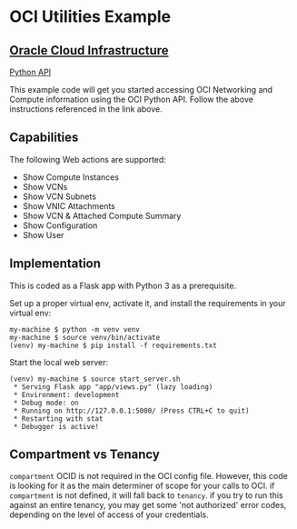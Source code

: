 # OCI Utilities Example 

## [Oracle Cloud Infrastructure](https://www.oracle.com/cloud/)

[Python API](https://oracle-cloud-infrastructure-python-sdk.readthedocs.io/en/latest/)

This example code will get you started accessing OCI Networking and Compute 
information using the OCI Python API. Follow the above instructions 
referenced in the link above.  


## Capabilities

The following Web actions are supported:

* Show Compute Instances
* Show VCNs
* Show VCN Subnets
* Show VNIC Attachments
* Show VCN & Attached Compute Summary
* Show Configuration
* Show User

## Implementation

This is coded as a Flask app with Python 3 as a prerequisite. 

Set up a proper virtual env, activate it, 
and install the requirements in your virtual env:

    my-machine $ python -m venv venv
    my-machine $ source venv/bin/activate
    (venv) my-machine $ pip install -f requirements.txt


Start the local web server:

    (venv) my-machine $ source start_server.sh
     * Serving Flask app "app/views.py" (lazy loading)
     * Environment: development
     * Debug mode: on
     * Running on http://127.0.0.1:5000/ (Press CTRL+C to quit)
     * Restarting with stat
     * Debugger is active!

## Compartment vs Tenancy

<code>compartment</code> OCID is not required in the OCI config file.  However, this code
is looking for it as the main determiner of scope for your calls to OCI.  if
<code>compartment</code> is not defined, it will fall back to <code>tenancy</code>.
if you try to run this against an entire tenancy, you may get some 'not authorized' error codes, depending on
the level of access of your credentials.

